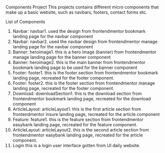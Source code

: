 Components Project
    This projects contains different micro components that make up a basic website, such as navbars, footers, contact forms etc.

List of Components
1.  Navbar: navbar1. 
        used the design from frontendmentor bookmark landing page for the navbar component
2.  Navbar: navbar2.
        used the navbar design from frontendmentor manage landing page for the navbar component
3.  Banner: heroimage1.
        this is a hero image (banner) from frontendmentor manage landing page for the banner component
4.  Banner: heroimage2.
        this is the main banner from frontendmentor bookmark landing page to be used for the banner component
5.  Footer: footer1.
        this is the footer section from frontendmentor bookmark landing page, recreated for the footer component.
6.  Footer: footer2.
        this is the footer section from frontendmentor manage landing page, recreated for the footer component.
7.  Download: downloadSection1.
        this is the download section from frontendmentor bookmark landing page, recreated for the download component
8.  ArticleLayout: articleLayout1.
        this is the first article section from frontendmentor insure landing page, recreated for the article component
9.  Feature: feature1.
        this is the feature section from frontendmentor easybank landing page, recreated for the feature component.
10. ArticleLayout: articleLayout2.
        this is the second article section from frontendmentor easybank landing page, recreated for the article component.
11. Login
        this is a login user interface gotten from UI daily website.